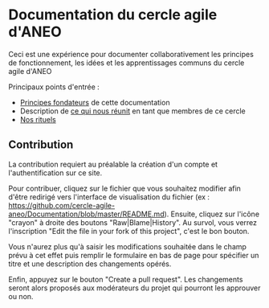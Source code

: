 # Documentation du cercle agile d'ANEO

Ceci est une expérience pour documenter collaborativement les principes de fonctionnement, les idées et les apprentissages communs du cercle agile d'ANEO

Principaux points d'entrée :

* [Principes fondateurs](Principes%20fondateurs.md) de cette documentation
* Description de [ce qui nous réunit](Ce%20qui%20nous%20réunit.md) en tant que membres de ce cercle
* [Nos rituels](Nos%20rituels.md)

## Contribution

La contribution requiert au préalable la création d'un compte et l'authentification sur ce site.

Pour contribuer, cliquez sur le fichier que vous souhaitez modifier afin d'être redirigé vers l'interface de visualisation du fichier (ex : https://github.com/cercle-agile-aneo/Documentation/blob/master/README.md). Ensuite, cliquez sur l'icône "crayon" à droite des boutons "Raw|Blame|History". Au survol, vous verrez l'inscription "Edit the file in your fork of this project", c'est le bon bouton.

Vous n'aurez plus qu'à saisir les modifications souhaitée dans le champ prévu à cet effet puis remplir le formulaire en bas de page pour spécifier un titre et une description des changements opérés.

Enfin, appuyez sur le bouton "Create a pull request".
Les changements seront alors proposés aux modérateurs du projet qui pourront les approuver ou non.
